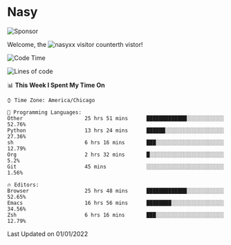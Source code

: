 # Nasy

<!--
<p align="center">
<img height="200" src="https://github-readme-stats.vercel.app/api?username=nasyxx&count_private=true&show_icons=true&theme=dracula&include_all_commits=true"/>
<img height="200" src="https://github-readme-stats.vercel.app/api/top-langs/?username=nasyxx&theme=dracula&hide=html,jupyter+notebook&count_private=true&show_icons=true"/>
</p>

  
----------------
-->

![Sponsor](https://img.shields.io/static/v1.svg?label=Sponsor&message=%E2%9D%A4&logo=GitHub&style=flat&color=pink)
 
Welcome, the ![nasyxx visitor counter](https://count.getloli.com/get/@nasyxx?theme=rule34)th vistor!
 
<!--START_SECTION:waka-->
![Code Time](http://img.shields.io/badge/Code%20Time-1%2C666%20hrs%2059%20mins-blue)

![Lines of code](https://img.shields.io/badge/From%20Hello%20World%20I%27ve%20Written-5%20Million%20lines%20of%20code-blue)

📊 **This Week I Spent My Time On** 

```text
⌚︎ Time Zone: America/Chicago

💬 Programming Languages: 
Other                    25 hrs 51 mins      █████████████░░░░░░░░░░░░   52.76% 
Python                   13 hrs 24 mins      ██████░░░░░░░░░░░░░░░░░░░   27.36% 
sh                       6 hrs 16 mins       ███░░░░░░░░░░░░░░░░░░░░░░   12.79% 
Org                      2 hrs 32 mins       █░░░░░░░░░░░░░░░░░░░░░░░░   5.2% 
Git                      45 mins             ░░░░░░░░░░░░░░░░░░░░░░░░░   1.56%

🔥 Editors: 
Browser                  25 hrs 48 mins      █████████████░░░░░░░░░░░░   52.65% 
Emacs                    16 hrs 56 mins      ████████░░░░░░░░░░░░░░░░░   34.56% 
Zsh                      6 hrs 16 mins       ███░░░░░░░░░░░░░░░░░░░░░░   12.79%

```


 Last Updated on 01/01/2022
<!--END_SECTION:waka-->

<!-- ![visitors](https://visitor-badge.laobi.icu/badge?page_id=nasyxx.nasyxx) -->
